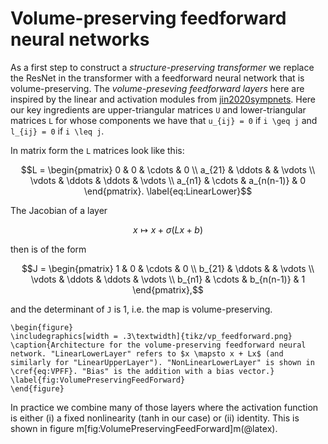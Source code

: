 # Volume-preserving feedforward neural networks

As a first step to construct a *structure-preserving transformer* we replace the ResNet in the transformer with a feedforward neural network that is volume-preserving. The *volume-preseving feedforward layers* here are inspired by the linear and activation modules from [jin2020sympnets](@cite). Here our key ingredients are upper-triangular matrices ``U`` and lower-triangular matrices ``L`` for whose components we have that ``u_{ij} = 0`` if ``i \geq j`` and ``l_{ij} = 0`` if ``i \leq j``.

In matrix form the ``L`` matrices look like this: 

```math 
L = \begin{pmatrix}
     0 & 0 & \cdots & 0      \\
     a_{21} & \ddots &        & \vdots \\
     \vdots & \ddots & \ddots & \vdots \\
     a_{n1} & \cdots & a_{n(n-1)}      & 0 
\end{pmatrix}.
\label{eq:LinearLower}
```

The Jacobian of a layer 

```math
x \mapsto x + \sigma(Lx + b)
\label{eq:VPFF}
``` 

then is of the form

```math 
J = \begin{pmatrix}
     1 & 0 & \cdots & 0      \\
     b_{21} & \ddots &        & \vdots \\
     \vdots & \ddots & \ddots & \vdots \\
     b_{n1} & \cdots & b_{n(n-1)}      & 1 
\end{pmatrix},
```
and the determinant of ``J`` is 1, i.e. the map is volume-preserving. 

```@raw latex
\begin{figure}
\includegraphics[width = .3\textwidth]{tikz/vp_feedforward.png}
\caption{Architecture for the volume-preserving feedforward neural network. "LinearLowerLayer" refers to $x \mapsto x + Lx$ (and similarly for "LinearUpperLayer"). "NonLinearLowerLayer" is shown in \cref{eq:VPFF}. "Bias" is the addition with a bias vector.}
\label{fig:VolumePreservingFeedForward}
\end{figure}
```

In practice we combine many of those layers where the activation function is either (i) a fixed nonlinearity (tanh in our case) or (ii) identity. This is shown in figure m[fig:VolumePreservingFeedForward]m(@latex).